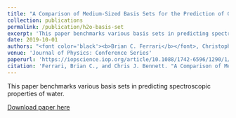 ```yaml
---
title: "A Comparison of Medium-Sized Basis Sets for the Prediction of Geometries, Vibrational Frequencies, Infrared Intensities and Raman Activities for Water"
collection: publications
permalink: /publication/h2o-basis-set
excerpt: 'This paper benchmarks various basis sets in predicting spectroscopic properties of water'
date: 2019-10-01
authors: "<font color='black'><b>Brian C. Ferrari</b></font>, Christopher J. Bennett"
venue: 'Journal of Physics: Conference Series'
paperurl: 'https://iopscience.iop.org/article/10.1088/1742-6596/1290/1/012013/meta'
citation: 'Ferrari, Brian C., and Chris J. Bennett. "A Comparison of Medium-Sized Basis Sets for the Prediction of Geometries, Vibrational Frequencies, Infrared Intensities and Raman Activities for Water." Journal of Physics: Conference Series. Vol. 1290. No. 1. IOP Publishing, 2019.'
---
```

This paper benchmarks various basis sets in predicting spectroscopic properties of water.

[Download paper here](https://iopscience.iop.org/article/10.1088/1742-6596/1290/1/012013/meta)
